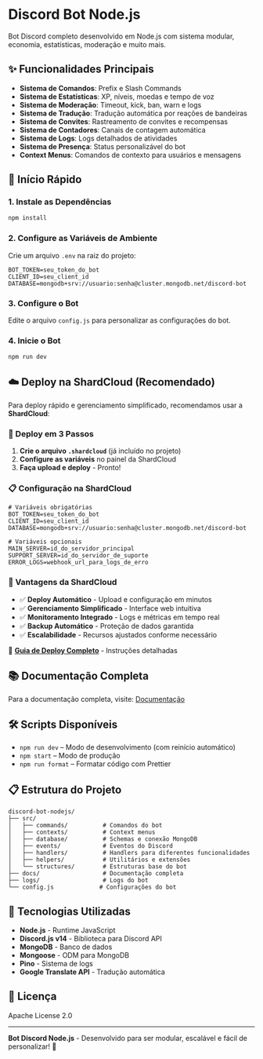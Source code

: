 # Discord Bot Node.js

Bot Discord completo desenvolvido em Node.js com sistema modular, economia, estatísticas, moderação e muito mais.

## ✨ Funcionalidades Principais

- **Sistema de Comandos**: Prefix e Slash Commands
- **Sistema de Estatísticas**: XP, níveis, moedas e tempo de voz
- **Sistema de Moderação**: Timeout, kick, ban, warn e logs
- **Sistema de Tradução**: Tradução automática por reações de bandeiras
- **Sistema de Convites**: Rastreamento de convites e recompensas
- **Sistema de Contadores**: Canais de contagem automática
- **Sistema de Logs**: Logs detalhados de atividades
- **Sistema de Presença**: Status personalizável do bot
- **Context Menus**: Comandos de contexto para usuários e mensagens

## 🚀 Início Rápido

### 1. Instale as Dependências
```bash
npm install
```

### 2. Configure as Variáveis de Ambiente
Crie um arquivo `.env` na raiz do projeto:
```env
BOT_TOKEN=seu_token_do_bot
CLIENT_ID=seu_client_id
DATABASE=mongodb+srv://usuario:senha@cluster.mongodb.net/discord-bot
```

### 3. Configure o Bot
Edite o arquivo `config.js` para personalizar as configurações do bot.

### 4. Inicie o Bot
```bash
npm run dev
```

## ☁️ Deploy na ShardCloud (Recomendado)

Para deploy rápido e gerenciamento simplificado, recomendamos usar a **ShardCloud**:

### 🚀 Deploy em 3 Passos
1. **Crie o arquivo `.shardcloud`** (já incluído no projeto)
2. **Configure as variáveis** no painel da ShardCloud
3. **Faça upload e deploy** - Pronto!

### 📋 Configuração na ShardCloud
```env
# Variáveis obrigatórias
BOT_TOKEN=seu_token_do_bot
CLIENT_ID=seu_client_id
DATABASE=mongodb+srv://usuario:senha@cluster.mongodb.net/discord-bot

# Variáveis opcionais
MAIN_SERVER=id_do_servidor_principal
SUPPORT_SERVER=id_do_servidor_de_suporte
ERROR_LOGS=webhook_url_para_logs_de_erro
```

### 🎯 Vantagens da ShardCloud
- ✅ **Deploy Automático** - Upload e configuração em minutos
- ✅ **Gerenciamento Simplificado** - Interface web intuitiva
- ✅ **Monitoramento Integrado** - Logs e métricas em tempo real
- ✅ **Backup Automático** - Proteção de dados garantida
- ✅ **Escalabilidade** - Recursos ajustados conforme necessário

📖 **[Guia de Deploy Completo](docs/08-deploy.md)** - Instruções detalhadas

## 📚 Documentação Completa

Para a documentação completa, visite: [Documentação](docs/README.md)

## 🛠️ Scripts Disponíveis

- `npm run dev` – Modo de desenvolvimento (com reinício automático)
- `npm start` – Modo de produção
- `npm run format` – Formatar código com Prettier

## 📋 Estrutura do Projeto

```
discord-bot-nodejs/
├── src/
│   ├── commands/          # Comandos do bot
│   ├── contexts/          # Context menus
│   ├── database/          # Schemas e conexão MongoDB
│   ├── events/            # Eventos do Discord
│   ├── handlers/          # Handlers para diferentes funcionalidades
│   ├── helpers/           # Utilitários e extensões
│   └── structures/        # Estruturas base do bot
├── docs/                  # Documentação completa
├── logs/                  # Logs do bot
└── config.js             # Configurações do bot
```

## 🔧 Tecnologias Utilizadas

- **Node.js** - Runtime JavaScript
- **Discord.js v14** - Biblioteca para Discord API
- **MongoDB** - Banco de dados
- **Mongoose** - ODM para MongoDB
- **Pino** - Sistema de logs
- **Google Translate API** - Tradução automática

## 📄 Licença

Apache License 2.0

---

**Bot Discord Node.js** - Desenvolvido para ser modular, escalável e fácil de personalizar! 🚀
